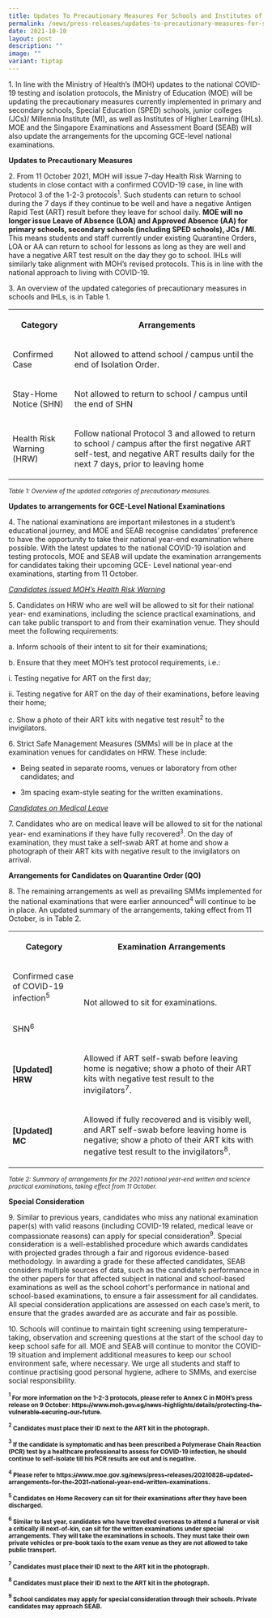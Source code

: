 ```yaml
---
title: Updates To Precautionary Measures For Schools and Institutes of Higher Learning
permalink: /news/press-releases/updates-to-precautionary-measures-for-schools-and-ihl/
date: 2021-10-10
layout: post
description: ""
image: ""
variant: tiptap
---
```

<p>1. In line with the Ministry of Health’s (MOH) updates to the national
COVID-19 testing and isolation protocols, the Ministry of Education (MOE)
will be updating the precautionary measures currently implemented in primary
and secondary schools, Special Education (SPED) schools, junior colleges
(JCs)/ Millennia Institute (MI), as well as Institutes of Higher Learning
(IHLs). MOE and the Singapore Examinations and Assessment Board (SEAB)
will also update the arrangements for the upcoming GCE-level national examinations.</p>
<p><strong>Updates to Precautionary Measures</strong>
</p>
<p>2. From 11 October 2021, MOH will issue 7-day Health Risk Warning to students
in close contact with a confirmed COVID-19 case, in line with Protocol
3 of the 1-2-3 protocols<sup>1</sup>. Such students can return to school
during the 7 days if they continue to be well and have a negative Antigen
Rapid Test (ART) result before they leave for school daily. <strong>MOE will no longer issue Leave of Absence (LOA) and Approved Absence (AA) for primary schools, secondary schools (including SPED schools), JCs / MI</strong>.
This means students and staff currently under existing Quarantine Orders,
LOA or AA can return to school for lessons as long as they are well and
have a negative ART test result on the day they go to school. IHLs will
similarly take alignment with MOH’s revised protocols. This is in line
with the national approach to living with COVID-19.</p>
<p>3. An overview of the updated categories of precautionary measures in
schools and IHLs, is in Table 1.</p>
<table style="minWidth: 50px">
<colgroup>
<col>
<col>
</colgroup>
<tbody>
<tr>
<th rowspan="1" colspan="1">
<p>Category</p>
</th>
<th rowspan="1" colspan="1">
<p>Arrangements</p>
</th>
</tr>
<tr>
<td rowspan="1" colspan="1">
<p>Confirmed Case</p>
</td>
<td rowspan="1" colspan="1">
<p>Not allowed to attend school / campus until the end of Isolation Order.</p>
</td>
</tr>
<tr>
<td rowspan="1" colspan="1">
<p>Stay-Home Notice (SHN)</p>
</td>
<td rowspan="1" colspan="1">
<p>Not allowed to return to school / campus until the end of SHN</p>
</td>
</tr>
<tr>
<td rowspan="1" colspan="1">
<p>Health Risk Warning (HRW)</p>
</td>
<td rowspan="1" colspan="1">
<p>Follow national Protocol 3 and allowed to return to school / campus after
the first negative ART self-test, and negative ART results daily for the
next 7 days, prior to leaving home</p>
</td>
</tr>
</tbody>
</table>
<p><em><sub>Table 1: Overview of the updated categories of precautionary measures.</sub></em>
</p>
<p><strong>Updates to arrangements for GCE-Level National Examinations</strong>
</p>
<p>4. The national examinations are important milestones in a student’s educational
journey, and MOE and SEAB recognise candidates’ preference to have the
opportunity to take their national year-end examination where possible.
With the latest updates to the national COVID-19 isolation and testing
protocols, MOE and SEAB will update the examination arrangements for candidates
taking their upcoming GCE- Level national year-end examinations, starting
from 11 October.</p>
<p><em><u>Candidates issued MOH’s Health Risk Warning</u></em>
</p>
<p>5. Candidates on HRW who are well will be allowed to sit for their national
year- end examinations, including the science practical examinations, and
can take public transport to and from their examination venue. They should
meet the following requirements:</p>
<p>a. Inform schools of their intent to sit for their examinations;</p>
<p>b. Ensure that they meet MOH’s test protocol requirements, i.e.:</p>
<p>i. Testing negative for ART on the first day;</p>
<p>ii. Testing negative for ART on the day of their examinations, before
leaving their home;</p>
<p>c. Show a photo of their ART kits with negative test result<sup>2</sup> to
the invigilators.</p>
<p>6. Strict Safe Management Measures (SMMs) will be in place at the examination
venues for candidates on HRW. These include:</p>
<ul data-tight="true" class="tight">
<li>
<p>Being seated in separate rooms, venues or laboratory from other candidates;
and</p>
</li>
<li>
<p>3m spacing exam-style seating for the written examinations.</p>
</li>
</ul>
<p></p>
<p><em><u>Candidates on Medical Leave</u></em>
</p>
<p>7. Candidates who are on medical leave will be allowed to sit for the
national year- end examinations if they have fully recovered<sup>3</sup>.
On the day of examination, they must take a self-swab ART at home and show
a photograph of their ART kits with negative result to the invigilators
on arrival.</p>
<p><strong>Arrangements for Candidates on Quarantine Order (QO)</strong>
</p>
<p>8. The remaining arrangements as well as prevailing SMMs implemented for
the national examinations that were earlier announced<sup>4 </sup>will
continue to be in place. An updated summary of the arrangements, taking
effect from 11 October, is in Table 2.</p>
<table style="minWidth: 50px">
<colgroup>
<col>
<col>
</colgroup>
<tbody>
<tr>
<th rowspan="1" colspan="1">
<p>Category</p>
</th>
<th rowspan="1" colspan="1">
<p>Examination Arrangements</p>
</th>
</tr>
<tr>
<td rowspan="1" colspan="1">
<p>Confirmed case of COVID-19 infection<sup>5</sup>
</p>
</td>
<td rowspan="2" colspan="1">
<p>Not allowed to sit for examinations.</p>
</td>
</tr>
<tr>
<td rowspan="1" colspan="1">
<p>SHN<sup>6</sup>
</p>
</td>
</tr>
<tr>
<td rowspan="1" colspan="1">
<p><strong>[Updated]<br>HRW</strong>
</p>
</td>
<td rowspan="1" colspan="1">
<p>Allowed if ART self-swab before leaving home is negative; show a photo
of their ART kits with negative test result to the invigilators<sup>7</sup>.</p>
</td>
</tr>
<tr>
<td rowspan="1" colspan="1">
<p><strong>[Updated]<br>MC</strong>
</p>
</td>
<td rowspan="1" colspan="1">
<p>Allowed if fully recovered and is visibly well, and ART self-swab before
leaving home is negative; show a photo of their ART kits with negative
test result to the invigilators<sup>8</sup>.</p>
</td>
</tr>
</tbody>
</table>
<p><em><sub>Table 2: Summary of arrangements for the 2021 national year-end written and science practical examinations, taking effect from 11 October.</sub></em>
</p>
<p><strong>Special Consideration</strong>
</p>
<p>9. Similar to previous years, candidates who miss any national examination
paper(s) with valid reasons (including COVID-19 related, medical leave
or compassionate reasons) can apply for special consideration<sup>9</sup>.
Special consideration is a well-established procedure which awards candidates
with projected grades through a fair and rigorous evidence-based methodology.
In awarding a grade for these affected candidates, SEAB considers multiple
sources of data, such as the candidate’s performance in the other papers
for that affected subject in national and school-based examinations as
well as the school cohort's performance in national and school-based examinations,
to ensure a fair assessment for all candidates. All special consideration
applications are assessed on each case’s merit, to ensure that the grades
awarded are as accurate and fair as possible.</p>
<p>10. Schools will continue to maintain tight screening using temperature-taking,
observation and screening questions at the start of the school day to keep
school safe for all. MOE and SEAB will continue to monitor the COVID-19
situation and implement additional measures to keep our school environment
safe, where necessary. We urge all students and staff to continue practising
good personal hygiene, adhere to SMMs, and exercise social responsibility.</p>
<p><strong><sup><sub>1</sub></sup><sub> For more information on the 1-2-3 protocols, please refer to Annex C in MOH’s press release on 9 October: </sub><a href="https://www.moh.gov.sg/news-highlights/details/protecting-the-vulnerable-securing-our-future" rel="noopener noreferrer nofollow" target="_blank"><sub>https://www.moh.gov.sg/news-highlights/details/protecting-the-vulnerable-securing-our-future</sub></a><sub>.</sub></strong>
</p>
<p><strong><sup><sub>2</sub></sup><sub> Candidates must place their ID next to the ART kit in the photograph.</sub></strong>
</p>
<p><strong><sup><sub>3</sub></sup><sub> If the candidate is symptomatic and has been prescribed a Polymerase Chain Reaction (PCR) test by a healthcare professional to assess for COVID-19 infection, he should continue to self-isolate till his PCR results are out and is negative.</sub></strong>
</p>
<p><strong><sup><sub>4</sub></sup><sub> Please refer to </sub><a href="https://www.moe.gov.sg/news/press-releases/20210828-updated-arrangements-for-the-2021-national-year-end-written-examinations" rel="noopener noreferrer nofollow" target="_blank"><sub>https://www.moe.gov.sg/news/press-releases/20210828-updated-arrangements-for-the-2021-national-year-end-written-examinations</sub></a><sub>.</sub></strong>
</p>
<p><strong><sup><sub>5</sub></sup><sub> Candidates on Home Recovery can sit for their examinations after they have been discharged.</sub></strong>
</p>
<p><strong><sup><sub>6</sub></sup><sub> Similar to last year, candidates who have travelled overseas to attend a funeral or visit a critically ill next-of-kin, can sit for the written examinations under special arrangements. They will take the examinations in schools. They must take their own private vehicles or pre-book taxis to the exam venue as they are not allowed to take public transport.</sub></strong>
</p>
<p><strong><sup><sub>7</sub></sup><sub> Candidates must place their ID next to the ART kit in the photograph.</sub></strong>
</p>
<p><strong><sup><sub>8</sub></sup><sub> Candidates must place their ID next to the ART kit in the photograph.</sub></strong>
</p>
<p><strong><sup><sub>9</sub></sup><sub> School candidates may apply for special consideration through their schools. Private candidates may approach SEAB.</sub></strong>
</p>
<p></p>